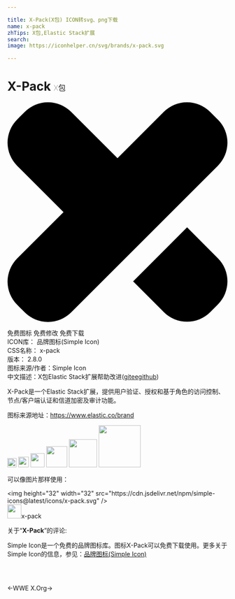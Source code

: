 ```yaml
---

title: X-Pack(X包) ICON转svg、png下载
name: x-pack
zhTips: X包,Elastic Stack扩展
search: 
image: https://iconhelper.cn/svg/brands/x-pack.svg

---
```


# X-Pack  <small style="font-size: 60%;font-weight: 100">X包</small>

<div id="svg" class="svg-wrap">
<svg role="img" viewBox="0 0 24 24" xmlns="http://www.w3.org/2000/svg"><title>X-Pack icon</title><path d="M13.7 19.55l5.88-5.89 3.35 3.36a3.57 3.57 0 0 1 0 5.05l-.83.83a3.57 3.57 0 0 1-5.05 0zM22.92 1.9l-.83-.83a3.57 3.57 0 0 0-5.05 0L12 6.12 6.95 1.07a3.57 3.57 0 0 0-5.05 0l-.83.83a3.57 3.57 0 0 0 0 5.05L6.12 12l-5.05 5.05a3.57 3.57 0 0 0 0 5.05l.83.83a3.57 3.57 0 0 0 5.05 0L12 17.88l3.68-3.68 2.2-2.2 5.05-5.05a3.57 3.57 0 0 0 0-5.05z"/></svg>
</div>
<detail full-name='x-pack'></detail>

<div class="detail-page">
<p>
<span><span class="badge-success badge">免费图标</span> <span class="badge-success badge">免费修改</span>  <span class="badge-success badge">免费下载</span> </span>
<br/>
<span>
ICON库：
<span class="badge-secondary badge">品牌图标(Simple Icon)</span> 
</span>
<br/>
<span>
CSS名称：
<span class="badge-secondary badge">x-pack</span> 
</span>

<br/>
<span>
版本：
<span class="badge-secondary badge">2.8.0</span> 
</span>
<br/>
<span>图标来源/作者：<span class="badge-light badge">Simple Icon</span></span> 
<br/>
<span class="zh-detail">中文描述：<span class="badge-primary badge">X包</span><span class="badge-primary badge">Elastic Stack扩展</span><span class="help-link"><span>帮助改进</span>(<a href="https://gitee.com/liuwave/icon-helper/edit/master/json/brands/x-pack.json" target="_blank" rel="noopener noreferrer">gitee</a><a href="https://github.com/liuwave/icon-helper/edit/master/json/brands/x-pack.json" target="_blank" rel="noopener noreferrer">github</a></span>)</span><br/>
</p>
</div><div class="description description alert alert-light"><p>X-Pack是一个Elastic Stack扩展，提供用户验证、授权和基于角色的访问控制、节点/客户端认证和信道加密及审计功能。</p><p>图标来源地址：<a href="https://www.elastic.co/brand" target="_blank" rel="noopener noreferrer">https://www.elastic.co/brand</a></p></div>
<div class="alert alert-dark">
<img height="21" width="21" src="https://cdn.jsdelivr.net/npm/simple-icons@latest/icons/x-pack.svg" />
<img height="24" width="24" src="https://cdn.jsdelivr.net/npm/simple-icons@latest/icons/x-pack.svg" />
<img height="32" width="32" src="https://cdn.jsdelivr.net/npm/simple-icons@latest/icons/x-pack.svg" />
<img height="48" width="48" src="https://cdn.jsdelivr.net/npm/simple-icons@latest/icons/x-pack.svg" />
<img height="64" width="64" src="https://cdn.jsdelivr.net/npm/simple-icons@latest/icons/x-pack.svg" />
<img height="96" width="96" src="https://cdn.jsdelivr.net/npm/simple-icons@latest/icons/x-pack.svg" />

</div>
<div>
  <p>可以像图片那样使用：    
  </p>
  <div class="alert alert-primary" style="font-size: 14px">
    &lt;img height="32" width="32" src="https://cdn.jsdelivr.net/npm/simple-icons@latest/icons/x-pack.svg" /&gt;
    <copy-btn content='<img height="32" width="32" src="https://cdn.jsdelivr.net/npm/simple-icons@latest/icons/x-pack.svg" />'></copy-btn>
  </div>
  <div class="alert alert-secondary">
    <img height="32" width="32" src="https://cdn.jsdelivr.net/npm/simple-icons@latest/icons/x-pack.svg" />x-pack
    <copy-btn content="x-pack" btn-title="复制图标名称"></copy-btn>
  </div>
</div>
<div class="icon-detail__container">
<p>关于“<b>X-Pack</b>”的评论:</p>
</div>
<Vssue title="关于“X-Pack”的评论" />
<div><p>Simple Icon是一个免费的品牌图标库。图标X-Pack可以免费下载使用。更多关于  Simple Icon的信息，参见：<a target="_blank" href="https://iconhelper.cn/brands.html">品牌图标(Simple Icon)</a>
</p></div>


<div style="padding:2rem 0 " class="page-nav"><p class="inner"><span class="prev">←<router-link to="/icon/wwe.html">WWE</router-link></span> <span class="next"><router-link to="/icon/x-org.html">X.Org</router-link>→</span></p></div>
